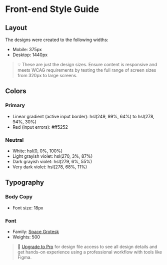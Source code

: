 # Front-end Style Guide

## Layout

The designs were created to the following widths:

- Mobile: 375px
- Desktop: 1440px

> 💡 These are just the design sizes. Ensure content is responsive and meets WCAG requirements by testing the full range of screen sizes from 320px to large screens.

## Colors

### Primary

- Linear gradient (active input border): hsl(249, 99%, 64%) to hsl(278, 94%, 30%)
- Red (input errors): #ff5252

### Neutral

- White: hsl(0, 0%, 100%)
- Light grayish violet: hsl(270, 3%, 87%)
- Dark grayish violet: hsl(279, 6%, 55%)
- Very dark violet: hsl(278, 68%, 11%)

## Typography

### Body Copy

- Font size: 18px

### Font

- Family: [Space Grotesk](https://fonts.google.com/specimen/Space+Grotesk)
- Weights: 500

> 💎 [Upgrade to Pro](https://www.frontendmentor.io/pro?ref=style-guide) for design file access to see all design details and get hands-on experience using a professional workflow with tools like Figma.
